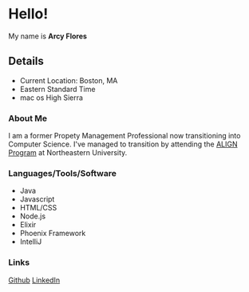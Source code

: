 # Hello! 
My name is **Arcy Flores**
 
 ## Details
  * Current Location: Boston, MA
  * Eastern Standard Time
  * mac os High Sierra
  
 ### About Me
  I am a former Propety Management Professional now transitioning into Computer Science. I've managed 
  to transition by attending the [ALIGN Program](https://align.ccis.northeastern.edu/) at Northeastern University.
  
 ### Languages/Tools/Software
 * Java
 * Javascript
 * HTML/CSS
 * Node.js
 * Elixir
 * Phoenix Framework
 * IntelliJ
 
 ### Links
 [Github](https://github.com/ArcyFlores)
 [LinkedIn](www.linkedin.com/in/arcy-flores)
 
 
 
  

